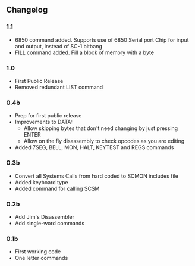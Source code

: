 ## Changelog

### 1.1
- 6850 command added. Supports use of 6850 Serial port Chip for input and output, instead of SC-1 bitbang
- FILL command added. Fill a block of memory with a byte

### 1.0
- First Public Release
- Removed redundant LIST command

### 0.4b
- Prep for first public release
- Improvements to DATA:
  - Allow skipping bytes that don't need changing by just pressing ENTER
  - Allow on the fly disassembly to check opcodes as you are editing
- Added 7SEG, BELL, MON, HALT, KEYTEST and REGS commands

### 0.3b
- Convert all Systems Calls from hard coded to SCMON includes file
- Added keyboard type
- Added command for calling SCSM

### 0.2b
- Add Jim's Disassembler
- Add single-word commands

### 0.1b
- First working code
- One letter commands
